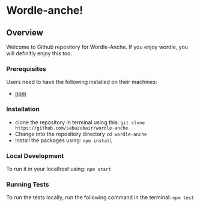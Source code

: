 # Wordle-anche!

## Overview
Welcome to Github repository for Wordle-Anche. If you enjoy wordle, you will definitly enjoy this too.

### Prerequisites
Users need to have the following installed on their machines:
- [npm](https://www.npmjs.com/)

### Installation
- clone the repository in terminal using this:
```git clone https://github.com/sabazubair/wordle-anche```
- Change into the repository directory
```cd wordle-anche```
- Install the packages using:
```npm install```

### Local Development
To run it in your localhost using:
```npm start```

### Running Tests
To run the tests locally, run the following command in the terminal:
```npm test```